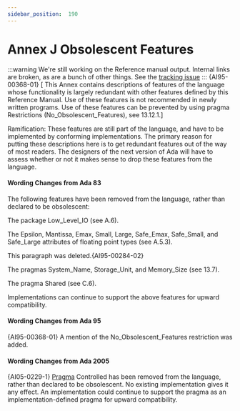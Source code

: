 ```yaml
---
sidebar_position:  190
---
```


# Annex J Obsolescent Features

:::warning
We're still working on the Reference manual output.  Internal links are broken,
as are a bunch of other things.
See the [tracking issue](https://github.com/ada-lang-io/ada-lang-io/issues/20)
:::
{AI95-00368-01} [ This Annex contains descriptions of features of the language whose functionality is largely redundant with other features defined by this Reference Manual. Use of these features is not recommended in newly written programs. Use of these features can be prevented by using pragma Restrictions (No_Obsolescent_Features), see 13.12.1.] 

Ramification: These features are still part of the language, and have to be implemented by conforming implementations. The primary reason for putting these descriptions here is to get redundant features out of the way of most readers. The designers of the next version of Ada will have to assess whether or not it makes sense to drop these features from the language. 


#### Wording Changes from Ada 83

The following features have been removed from the language, rather than declared to be obsolescent: 

The package Low_Level_IO (see A.6).

The Epsilon, Mantissa, Emax, Small, Large, Safe_Emax, Safe_Small, and Safe_Large attributes of floating point types (see A.5.3).

This paragraph was deleted.{AI95-00284-02} 

The pragmas System_Name, Storage_Unit, and Memory_Size (see 13.7).

The pragma Shared (see C.6). 

Implementations can continue to support the above features for upward compatibility. 


#### Wording Changes from Ada 95

{AI95-00368-01} A mention of the No_Obsolescent_Features restriction was added. 


#### Wording Changes from Ada 2005

{AI05-0229-1} [Pragma](./AA-2.8#S0019) Controlled has been removed from the language, rather than declared to be obsolescent. No existing implementation gives it any effect. An implementation could continue to support the pragma as an implementation-defined pragma for upward compatibility. 

